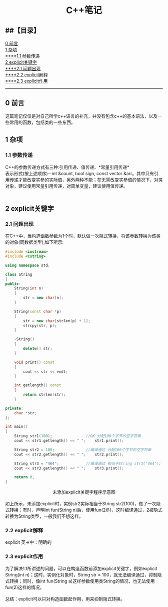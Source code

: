 <h1 align="center">C++笔记</h1>

##【目录】
----

[0  前言](#0)<br>
[1  杂项](#1)<br>
[****1.1  参数传递](#1.1)<br>
[2  explicit关键字](#2)<br>
[****2.1  问题出现](#2.1)<br>
[****2.2  explicit解释](#2.2)<br>
[****2.3  explicit作用](#2.3)<br>

----
<h2 name="0">0  前言</h2>
这篇笔记仅仅是对自己所学c++语言的补充，并没有包含c++的基本语法，以及一些常用的函数，包括类的一些东西。<br>

<h2 name="1">1  杂项</h2>
<h3 name="1.1">1.1  参数传递</h3>
C++的参数传递方式有三种:引用传递、值传递、*常量引用传递*<br>
表示形式(按上述顺序)--int &count, bool sign, const vector<int> &arr。其中只有引用传递才能改变实參的实际值，另外两种不能；在无需改变实參值的情况下，对类对象，建议使用常量引用传递，对简单变量，建议使用值传递。<br>
<br>

<h2 name="2">2  explicit关键字</h2>
<h3 name="2.1">2.1  问题出现</h3>
在C++中，当构造函数参数为1个时，默认做一次隐式转换，将该参数转换为该类的对象(同数据类型),如下所示:

```cpp
#include <iostream>
#include <cstring>

using namespace std;

class String
{
public:
	String(int n)
	{
		str = new char[n];
	}

	String(const char *p)
	{
		str = new char[strlen(p) + 1];
		strcpy(str, p);
	}

	~String()
	{
		delete[] str;	
	}

	void print() const
	{
		cout << str << endl;
	}

	int getlength() const
	{
		return strlen(str);
	}

private:
	char *str;
};

int main()
{
	String str1(100);				//OK 分配100个字节的空字符串
	cout << str1.getlength() << " ";	str1.print();

	String str2 = 100;				//编译通过 分配100个字节的空字符串
	cout << str2.getlength() << " ";	str2.print();

	String str3 = "464";			//编译通过 相当于String str3("464");
	cout << str3.getlength() << " ";	str3.print();

	return 0;
}
```
<div align="center">
<img src="https://github.com/bwfullcolor/CPlusPlus_Notes/blob/master/pictures/1-%E6%9C%AA%E5%8A%A0explicit%E7%A8%8B%E5%BA%8F%E7%A4%BA%E6%84%8F%E5%9B%BE.png" alt=""><br>
未添加explicit关键字程序示意图
</div>
<br>
如上所示，未添加explicit时，实例str2实际相当于String str2(100)，做了一次隐式转换；有时，声明int fun(String n)后，使用fun(2)时，这时编译通过，2被隐式转换为String类型，一般我们不想这样。

<h3 name="2.2">2.2  explicit解释</h3>
explicit	英->中：明确的<br>

<h3 name="2.3">2.3  explicit作用</h3> 
为了解决1.1所讲述的问题，可以在构造函数前添加explicit关键字，例如explicit String(int n)；这时，实例化对象时，String str = 100，就无法编译通过，抑制隐式转换；同时，像int fun(String a)这样参数使用类String的情况，也无法使用fun(2)这样的情况。<br>
<br>
总结：explicit可以只对构造函数起作用，用来抑制隐式转换。<br>
